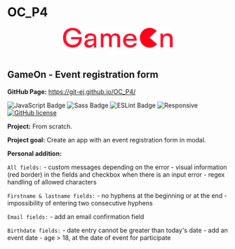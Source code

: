 <h1>OC_P4</h1>

<div align='center'>

 <img src="./img/Logo.png" alt="GameOn" title="GameOn" width="auto" height="auto"/>
 
</div><br>

<h2>GameOn - Event registration form</h2>

<strong>GitHub Page:</strong> https://git-ej.github.io/OC_P4/


![JavaScript Badge](https://img.shields.io/badge/JavaScript-F7DF1E?logo=javascript&logoColor=000&style=flat)
![Sass Badge](https://img.shields.io/badge/Sass-C69?logo=sass&logoColor=fff&style=flat)
![ESLint Badge](https://img.shields.io/badge/ESLint-4B32C3?logo=eslint&logoColor=fff&style=flat)
![Responsive](https://img.shields.io/badge/Responsive-08BFF1)
[![GitHub license](https://img.shields.io/github/license/Naereen/StrapDown.js.svg)](https://github.com/Naereen/StrapDown.js/blob/master/LICENSE)


<strong>Project:</strong> From scratch. 

<strong>Project goal:</strong> Create an app with an event registration form in modal.

<strong>Personal addition:</strong> 

  `All fields:`
    - custom messages depending on the error
    - visual information (red border) in the fields and checkbox when there is an input error
    - regex handling of allowed characters

  `Firstname & lastname fields:`
    - no hyphens at the beginning or at the end 
    - impossibility of entering two consecutive hyphens 

  `Email fields:`
    - add an email confirmation field

  `Birthdate fields:`
    - date entry cannot be greater than today's date
    - add an event date
    - age > 18, at the date of event for participate
